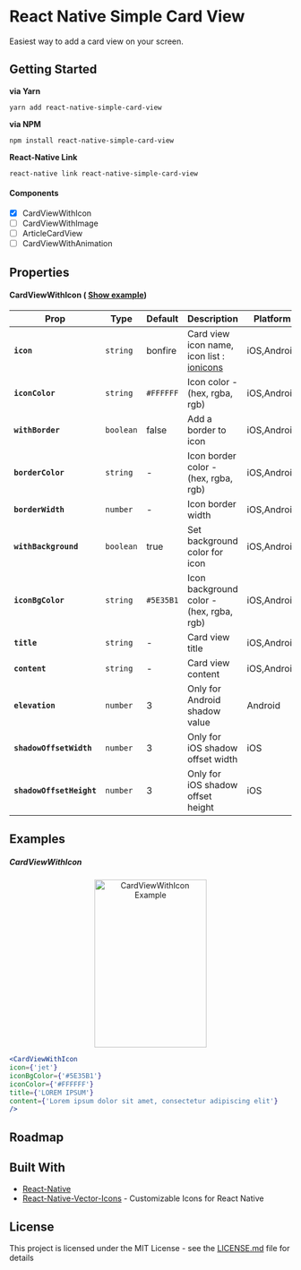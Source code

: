 # React Native Simple Card View

Easiest way to add a card view on your screen.

## Getting Started

**via Yarn**

```
yarn add react-native-simple-card-view
```

**via NPM**

```
npm install react-native-simple-card-view
```

**React-Native Link**

```
react-native link react-native-simple-card-view
```

#### Components

- [x] CardViewWithIcon
- [ ] CardViewWithImage
- [ ] ArticleCardView
- [ ] CardViewWithAnimation

## Properties

#### CardViewWithIcon ( [Show example](#cardviewwithicon))
| Prop | Type | Default | Description | Platform |
|---|---|---|---|---|
|**`icon`**|`string`| bonfire | Card view icon name, icon list : [ionicons](https://ionicframework.com/docs/ionicons/) |iOS,Android|
|**`iconColor`**|`string`| `#FFFFFF` | Icon color - (hex, rgba, rgb) |iOS,Android|
|**`withBorder`**|`boolean`| false | Add a border to icon |iOS,Android|
|**`borderColor`**|`string`| - | Icon border color - (hex, rgba, rgb) |iOS,Android|
|**`borderWidth`**|`number`| - | Icon border width |iOS,Android|
|**`withBackground`**|`boolean`| true | Set background color for icon|iOS,Android|
|**`iconBgColor`**|`string`| `#5E35B1` | Icon background color - (hex, rgba, rgb)|iOS,Android|
|**`title`**|`string`| - | Card view title |iOS,Android|
|**`content`**|`string`| - | Card view content  |iOS,Android|
|**`elevation`**|`number`| 3 | Only for Android shadow value  |Android|
|**`shadowOffsetWidth`**|`number`| 3 | Only for iOS shadow offset width  |iOS|
|**`shadowOffsetHeight`**|`number`| 3 | Only for iOS shadow offset height  |iOS|

## Examples

##### CardViewWithIcon
<p align="center"><img width="200" height="300" src="https://s9.postimg.org/4hla2xvlb/Card_View_With_Icon.png" alt="CardViewWithIcon Example" /></p>

```jsx
<CardViewWithIcon
icon={'jet'}
iconBgColor={'#5E35B1'}
iconColor={'#FFFFFF'}
title={'LOREM IPSUM'}
content={'Lorem ipsum dolor sit amet, consectetur adipiscing elit'}
/>
```

## Roadmap

## Built With

* [React-Native](https://facebook.github.io/react-native/)
* [React-Native-Vector-Icons](https://github.com/oblador/react-native-vector-icons) - Customizable Icons for React Native

## License

This project is licensed under the MIT License - see the [LICENSE.md](LICENSE.md) file for details
